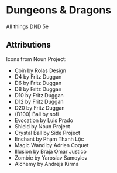 # Dungeons & Dragons

All things DND 5e

## Attributions
Icons from Noun Project:
- Coin by Rolas Design
- D4 by Fritz Duggan
- D6 by Fritz Duggan
- D8 by Fritz Duggan
- D10 by Fritz Duggan
- D12 by Fritz Duggan
- D20 by Fritz Duggan
- (D100) Ball by sofi 
- Evocation by Luis Prado
- Shield by Noun Project
- Crystal Ball by Side Project
- Enchant by Phạm Thanh Lộc
- Magic Wand by Adrien Coquet
- Illusion by Braja Omar Justico
- Zombie by Yaroslav Samoylov
- Alchemy by Andrejs Kirma